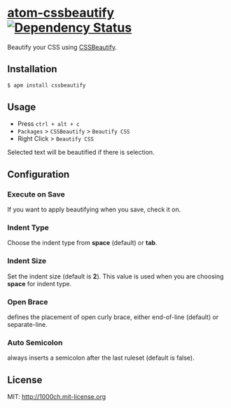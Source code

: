 # [atom-cssbeautify](https://atom.io/packages/cssbeautify) [![Dependency Status](https://david-dm.org/1000ch/atom-cssbeautify.svg)](https://david-dm.org/1000ch/atom-cssbeautify)

Beautify your CSS using [CSSBeautify](https://github.com/senchalabs/cssbeautify).

## Installation

```bash
$ apm install cssbeautify
```

## Usage

- Press `ctrl + alt + c`
- `Packages` > `CSSBeautify` > `Beautify CSS`
- Right Click > `Beautify CSS`

Selected text will be beautified if there is selection.

## Configuration

### Execute on Save

If you want to apply beautifying when you save, check it on.

### Indent Type

Choose the indent type from **space** (default) or **tab**.

### Indent Size

Set the indent size (default is **2**). This value is used when you are choosing **space** for indent type.

### Open Brace

defines the placement of open curly brace, either end-of-line (default) or separate-line.

### Auto Semicolon

always inserts a semicolon after the last ruleset (default is false).

## License

MIT: http://1000ch.mit-license.org

